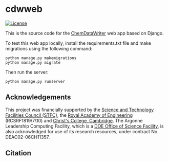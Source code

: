 # cdwweb

[![License](https://img.shields.io/github/license/saltstack/salt)](https://github.com/shuhuang/bdweb/blob/master/LICENSE)

This is the source code for the [ChemDataWriter](https://www.chemdatawriter.org/) web app based on Django.

To test this web app locally, install the requirements.txt file and make migrations using the following command:

```
python manage.py makemigrations
python manage.py migrate
```

Then run the server:
```
python manage.py runserver
```

## Acknowledgements
This project was financially supported by the [Science and Technology Facilities Council (STFC)](https://www.ukri.org/councils/stfc/), the [Royal Academy of Engineering](https://raeng.org.uk/) (RCSRF1819\7\10) and [Christ's College, Cambridge](https://www.christs.cam.ac.uk/). The Argonne Leadership Computing Facility, which is a [DOE Office of Science Facility](https://science.osti.gov/), is also acknowledged for use of its research resources, under contract No. DEAC02-06CH11357.

## Citation